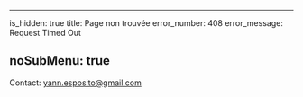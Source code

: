 ----- 
is_hidden: true
title: Page non trouvée
error_number: 408
error_message: Request Timed Out

noSubMenu: true
-----
Contact: <yann.esposito@gmail.com>
